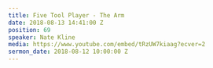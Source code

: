 ```yaml
---
title: Five Tool Player - The Arm
date: 2018-08-13 14:41:00 Z
position: 69
speaker: Nate Kline
media: https://www.youtube.com/embed/tRzUW7kiaag?ecver=2
sermon_date: 2018-08-12 10:00:00 Z
---
```


